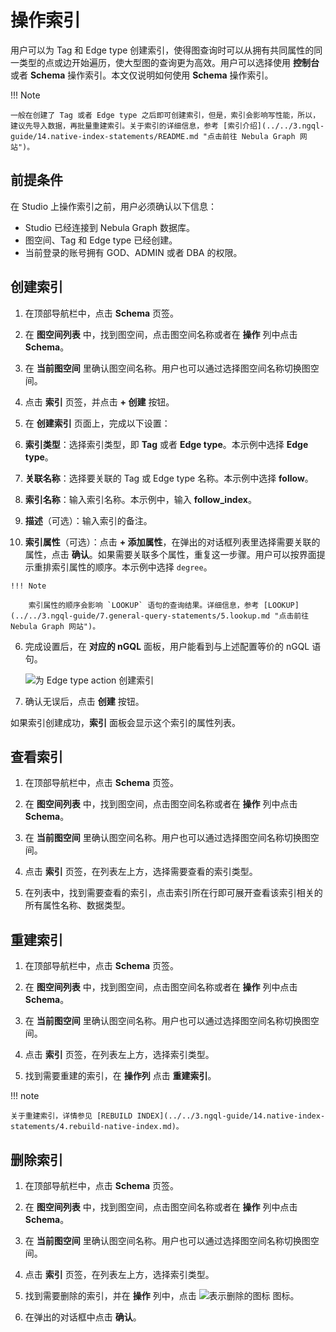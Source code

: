 # 操作索引

用户可以为 Tag 和 Edge type 创建索引，使得图查询时可以从拥有共同属性的同一类型的点或边开始遍历，使大型图的查询更为高效。用户可以选择使用 **控制台** 或者 **Schema** 操作索引。本文仅说明如何使用 **Schema** 操作索引。

!!! Note

    一般在创建了 Tag 或者 Edge type 之后即可创建索引，但是，索引会影响写性能，所以，建议先导入数据，再批量重建索引。关于索引的详细信息，参考 [索引介绍](../../3.ngql-guide/14.native-index-statements/README.md "点击前往 Nebula Graph 网站")。

## 前提条件

在 Studio 上操作索引之前，用户必须确认以下信息：

- Studio 已经连接到 Nebula Graph 数据库。
- 图空间、Tag 和 Edge type 已经创建。
- 当前登录的账号拥有 GOD、ADMIN 或者 DBA 的权限。

## 创建索引

1. 在顶部导航栏中，点击 **Schema** 页签。
  
2. 在 **图空间列表** 中，找到图空间，点击图空间名称或者在 **操作** 列中点击 **Schema**。

3. 在 **当前图空间** 里确认图空间名称。用户也可以通过选择图空间名称切换图空间。

4. 点击 **索引** 页签，并点击 **+ 创建** 按钮。

5. 在 **创建索引** 页面上，完成以下设置：

  1. **索引类型**：选择索引类型，即 **Tag** 或者 **Edge type**。本示例中选择 **Edge type**。
  2. **关联名称**：选择要关联的 Tag 或 Edge type 名称。本示例中选择 **follow**。
  3. **索引名称**：输入索引名称。本示例中，输入 **follow_index**。
  4. **描述**（可选）：输入索引的备注。
  5. **索引属性**（可选）：点击 **+ 添加属性**，在弹出的对话框列表里选择需要关联的属性，点击 **确认**。如果需要关联多个属性，重复这一步骤。用户可以按界面提示重排索引属性的顺序。本示例中选择 `degree`。

    !!! Note

        索引属性的顺序会影响 `LOOKUP` 语句的查询结果。详细信息，参考 [LOOKUP](../../3.ngql-guide/7.general-query-statements/5.lookup.md "点击前往 Nebula Graph 网站")。

6. 完成设置后，在 **对应的 nGQL** 面板，用户能看到与上述配置等价的 nGQL 语句。  

   ![为 Edge type action 创建索引](https://docs-cdn.nebula-graph.com.cn/figures/st-ug-005-cn.png "创建索引")

7. 确认无误后，点击 **创建** 按钮。

如果索引创建成功，**索引** 面板会显示这个索引的属性列表。

## 查看索引

1. 在顶部导航栏中，点击 **Schema** 页签。

2. 在 **图空间列表** 中，找到图空间，点击图空间名称或者在 **操作** 列中点击 **Schema**。

3. 在 **当前图空间** 里确认图空间名称。用户也可以通过选择图空间名称切换图空间。

4. 点击 **索引** 页签，在列表左上方，选择需要查看的索引类型。

5. 在列表中，找到需要查看的索引，点击索引所在行即可展开查看该索引相关的所有属性名称、数据类型。

## 重建索引

1. 在顶部导航栏中，点击 **Schema** 页签。

2. 在 **图空间列表** 中，找到图空间，点击图空间名称或者在 **操作** 列中点击 **Schema**。

3. 在 **当前图空间** 里确认图空间名称。用户也可以通过选择图空间名称切换图空间。

4. 点击 **索引** 页签，在列表左上方，选择索引类型。

5. 找到需要重建的索引，在 **操作列** 点击 **重建索引**。

!!! note

    关于重建索引，详情参见 [REBUILD INDEX](../../3.ngql-guide/14.native-index-statements/4.rebuild-native-index.md)。

## 删除索引

1. 在顶部导航栏中，点击 **Schema** 页签。

2. 在 **图空间列表** 中，找到图空间，点击图空间名称或者在 **操作** 列中点击 **Schema**。

3. 在 **当前图空间** 里确认图空间名称。用户也可以通过选择图空间名称切换图空间。

4. 点击 **索引** 页签，在列表左上方，选择索引类型。

5. 找到需要删除的索引，并在 **操作** 列中，点击 ![表示删除的图标](https://docs-cdn.nebula-graph.com.cn/figures/alert-delete.png) 图标。

6. 在弹出的对话框中点击 **确认**。
